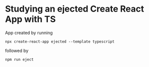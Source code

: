 # Studying an ejected Create React App with TS

App created by running 

```npx create-react-app ejected --template typescript```

followed by

```npm run eject```

